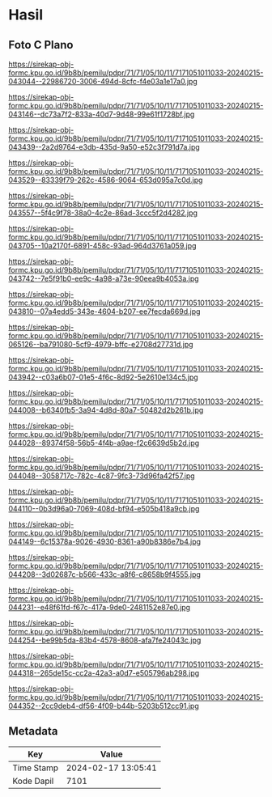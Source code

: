 # Hasil

## Foto C Plano

https://sirekap-obj-formc.kpu.go.id/9b8b/pemilu/pdpr/71/71/05/10/11/7171051011033-20240215-043044--22986720-3006-494d-8cfc-f4e03a1e17a0.jpg

https://sirekap-obj-formc.kpu.go.id/9b8b/pemilu/pdpr/71/71/05/10/11/7171051011033-20240215-043146--dc73a7f2-833a-40d7-9d48-99e61f1728bf.jpg

https://sirekap-obj-formc.kpu.go.id/9b8b/pemilu/pdpr/71/71/05/10/11/7171051011033-20240215-043439--2a2d9764-e3db-435d-9a50-e52c3f791d7a.jpg

https://sirekap-obj-formc.kpu.go.id/9b8b/pemilu/pdpr/71/71/05/10/11/7171051011033-20240215-043529--83339f79-262c-4586-9064-653d095a7c0d.jpg

https://sirekap-obj-formc.kpu.go.id/9b8b/pemilu/pdpr/71/71/05/10/11/7171051011033-20240215-043557--5f4c9f78-38a0-4c2e-86ad-3ccc5f2d4282.jpg

https://sirekap-obj-formc.kpu.go.id/9b8b/pemilu/pdpr/71/71/05/10/11/7171051011033-20240215-043705--10a2170f-6891-458c-93ad-964d3761a059.jpg

https://sirekap-obj-formc.kpu.go.id/9b8b/pemilu/pdpr/71/71/05/10/11/7171051011033-20240215-043742--7e5f91b0-ee9c-4a98-a73e-90eea9b4053a.jpg

https://sirekap-obj-formc.kpu.go.id/9b8b/pemilu/pdpr/71/71/05/10/11/7171051011033-20240215-043810--07a4edd5-343e-4604-b207-ee7fecda669d.jpg

https://sirekap-obj-formc.kpu.go.id/9b8b/pemilu/pdpr/71/71/05/10/11/7171051011033-20240215-065126--ba791080-5cf9-4979-bffc-e2708d27731d.jpg

https://sirekap-obj-formc.kpu.go.id/9b8b/pemilu/pdpr/71/71/05/10/11/7171051011033-20240215-043942--c03a6b07-01e5-4f6c-8d92-5e2610e134c5.jpg

https://sirekap-obj-formc.kpu.go.id/9b8b/pemilu/pdpr/71/71/05/10/11/7171051011033-20240215-044008--b6340fb5-3a94-4d8d-80a7-50482d2b261b.jpg

https://sirekap-obj-formc.kpu.go.id/9b8b/pemilu/pdpr/71/71/05/10/11/7171051011033-20240215-044028--89374f58-56b5-4f4b-a9ae-f2c6639d5b2d.jpg

https://sirekap-obj-formc.kpu.go.id/9b8b/pemilu/pdpr/71/71/05/10/11/7171051011033-20240215-044048--3058717c-782c-4c87-9fc3-73d96fa42f57.jpg

https://sirekap-obj-formc.kpu.go.id/9b8b/pemilu/pdpr/71/71/05/10/11/7171051011033-20240215-044110--0b3d96a0-7069-408d-bf94-e505b418a9cb.jpg

https://sirekap-obj-formc.kpu.go.id/9b8b/pemilu/pdpr/71/71/05/10/11/7171051011033-20240215-044149--6c15378a-9026-4930-8361-a90b8386e7b4.jpg

https://sirekap-obj-formc.kpu.go.id/9b8b/pemilu/pdpr/71/71/05/10/11/7171051011033-20240215-044208--3d02687c-b566-433c-a8f6-c8658b9f4555.jpg

https://sirekap-obj-formc.kpu.go.id/9b8b/pemilu/pdpr/71/71/05/10/11/7171051011033-20240215-044231--e48f61fd-f67c-417a-9de0-2481152e87e0.jpg

https://sirekap-obj-formc.kpu.go.id/9b8b/pemilu/pdpr/71/71/05/10/11/7171051011033-20240215-044254--be99b5da-83b4-4578-8608-afa7fe24043c.jpg

https://sirekap-obj-formc.kpu.go.id/9b8b/pemilu/pdpr/71/71/05/10/11/7171051011033-20240215-044318--265de15c-cc2a-42a3-a0d7-e505796ab298.jpg

https://sirekap-obj-formc.kpu.go.id/9b8b/pemilu/pdpr/71/71/05/10/11/7171051011033-20240215-044352--2cc9deb4-df56-4f09-b44b-5203b512cc91.jpg


## Metadata

| Key        | Value               |
| ---------- | ------------------- |
| Time Stamp | 2024-02-17 13:05:41 |
| Kode Dapil | 7101                |



